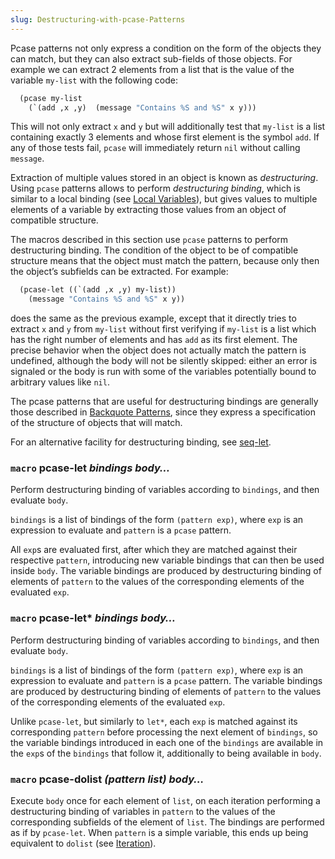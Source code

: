 ```yaml
---
slug: Destructuring-with-pcase-Patterns
---
```


Pcase patterns not only express a condition on the form of the objects they can match, but they can also extract sub-fields of those objects. For example we can extract 2 elements from a list that is the value of the variable `my-list` with the following code:

```lisp
  (pcase my-list
    (`(add ,x ,y)  (message "Contains %S and %S" x y)))
```

This will not only extract `x` and `y` but will additionally test that `my-list` is a list containing exactly 3 elements and whose first element is the symbol `add`. If any of those tests fail, `pcase` will immediately return `nil` without calling `message`.

Extraction of multiple values stored in an object is known as *destructuring*. Using `pcase` patterns allows to perform *destructuring binding*, which is similar to a local binding (see [Local Variables](Local-Variables)), but gives values to multiple elements of a variable by extracting those values from an object of compatible structure.

The macros described in this section use `pcase` patterns to perform destructuring binding. The condition of the object to be of compatible structure means that the object must match the pattern, because only then the object’s subfields can be extracted. For example:

```lisp
  (pcase-let ((`(add ,x ,y) my-list))
    (message "Contains %S and %S" x y))
```

does the same as the previous example, except that it directly tries to extract `x` and `y` from `my-list` without first verifying if `my-list` is a list which has the right number of elements and has `add` as its first element. The precise behavior when the object does not actually match the pattern is undefined, although the body will not be silently skipped: either an error is signaled or the body is run with some of the variables potentially bound to arbitrary values like `nil`.

The pcase patterns that are useful for destructuring bindings are generally those described in [Backquote Patterns](Backquote-Patterns), since they express a specification of the structure of objects that will match.

For an alternative facility for destructuring binding, see [seq-let](seq_002dlet).

### <span className="tag macro">`macro`</span> **pcase-let** *bindings body…*

Perform destructuring binding of variables according to `bindings`, and then evaluate `body`.

`bindings` is a list of bindings of the form `(pattern exp)`<!-- /@w -->, where `exp` is an expression to evaluate and `pattern` is a `pcase` pattern.

All `exp`s are evaluated first, after which they are matched against their respective `pattern`, introducing new variable bindings that can then be used inside `body`. The variable bindings are produced by destructuring binding of elements of `pattern` to the values of the corresponding elements of the evaluated `exp`.

### <span className="tag macro">`macro`</span> **pcase-let\*** *bindings body…*

Perform destructuring binding of variables according to `bindings`, and then evaluate `body`.

`bindings` is a list of bindings of the form `(pattern exp)`, where `exp` is an expression to evaluate and `pattern` is a `pcase` pattern. The variable bindings are produced by destructuring binding of elements of `pattern` to the values of the corresponding elements of the evaluated `exp`.

Unlike `pcase-let`, but similarly to `let*`, each `exp` is matched against its corresponding `pattern` before processing the next element of `bindings`, so the variable bindings introduced in each one of the `bindings` are available in the `exp`s of the `bindings` that follow it, additionally to being available in `body`.

### <span className="tag macro">`macro`</span> **pcase-dolist** *(pattern list) body…*

Execute `body` once for each element of `list`, on each iteration performing a destructuring binding of variables in `pattern` to the values of the corresponding subfields of the element of `list`. The bindings are performed as if by `pcase-let`. When `pattern` is a simple variable, this ends up being equivalent to `dolist` (see [Iteration](Iteration)).
